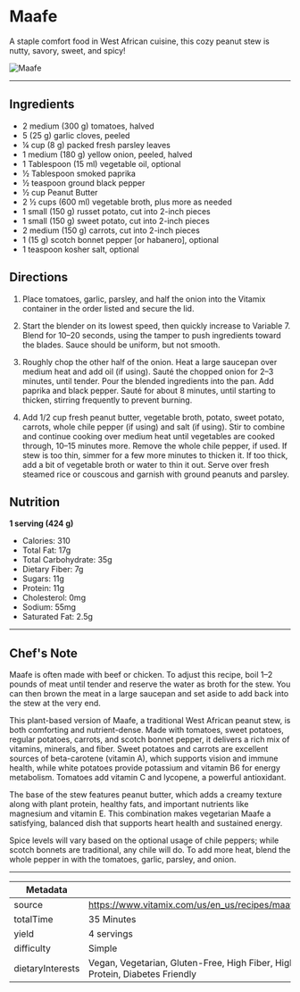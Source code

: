 # Maafe

A staple comfort food in West African cuisine, this cozy peanut stew is nutty, savory, sweet, and spicy!

![Maafe](https://www.vitamix.com/content/dam/vitamix/home/recipes/q4-2025/Maafe_470x449.jpg)

---

## Ingredients

- 2 medium (300 g) tomatoes, halved
- 5 (25 g) garlic cloves, peeled
- ¼ cup (8 g) packed fresh parsley leaves
- 1 medium (180 g) yellow onion, peeled, halved
- 1 Tablespoon (15 ml) vegetable oil, optional
- ½ Tablespoon smoked paprika
- ½ teaspoon ground black pepper
- ½ cup Peanut Butter
- 2 ½ cups (600 ml) vegetable broth, plus more as needed
- 1 small (150 g) russet potato, cut into 2-inch pieces
- 1 small (150 g) sweet potato, cut into 2-inch pieces
- 2 medium (150 g) carrots, cut into 2-inch pieces
- 1 (15 g) scotch bonnet pepper [or habanero], optional
- 1 teaspoon kosher salt, optional

## Directions

1. Place tomatoes, garlic, parsley, and half the onion into the Vitamix container in the order listed and secure the lid.

2. Start the blender on its lowest speed, then quickly increase to Variable 7. Blend for 10–20 seconds, using the tamper to push ingredients toward the blades. Sauce should be uniform, but not smooth.

3. Roughly chop the other half of the onion. Heat a large saucepan over medium heat and add oil (if using). Sauté the chopped onion for 2–3 minutes, until tender. Pour the blended ingredients into the pan. Add paprika and black pepper. Sauté for about 8 minutes, until starting to thicken, stirring frequently to prevent burning.

4. Add 1/2 cup fresh peanut butter, vegetable broth, potato, sweet potato, carrots, whole chile pepper (if using) and salt (if using). Stir to combine and continue cooking over medium heat until vegetables are cooked through, 10–15 minutes more. Remove the whole chile pepper, if used. If stew is too thin, simmer for a few more minutes to thicken it. If too thick, add a bit of vegetable broth or water to thin it out. Serve over fresh steamed rice or couscous and garnish with ground peanuts and parsley.

## Nutrition

**1 serving (424 g)**

- Calories: 310
- Total Fat: 17g
- Total Carbohydrate: 35g
- Dietary Fiber: 7g
- Sugars: 11g
- Protein: 11g
- Cholesterol: 0mg
- Sodium: 55mg
- Saturated Fat: 2.5g

---

## Chef's Note

Maafe is often made with beef or chicken. To adjust this recipe, boil 1–2 pounds of meat until tender and reserve the water as broth for the stew. You can then brown the meat in a large saucepan and set aside to add back into the stew at the very end.

This plant-based version of Maafe, a traditional West African peanut stew, is both comforting and nutrient-dense. Made with tomatoes, sweet potatoes, regular potatoes, carrots, and scotch bonnet pepper, it delivers a rich mix of vitamins, minerals, and fiber. Sweet potatoes and carrots are excellent sources of beta-carotene (vitamin A), which supports vision and immune health, while white potatoes provide potassium and vitamin B6 for energy metabolism. Tomatoes add vitamin C and lycopene, a powerful antioxidant.

The base of the stew features peanut butter, which adds a creamy texture along with plant protein, healthy fats, and important nutrients like magnesium and vitamin E. This combination makes vegetarian Maafe a satisfying, balanced dish that supports heart health and sustained energy.

Spice levels will vary based on the optional usage of chile peppers; while scotch bonnets are traditional, any chile will do. To add more heat, blend the whole pepper in with the tomatoes, garlic, parsley, and onion.

---

| Metadata |  |
| --- | --- |
| source | https://www.vitamix.com/us/en_us/recipes/maafe |
| totalTime | 35 Minutes |
| yield | 4 servings |
| difficulty | Simple |
| dietaryInterests | Vegan, Vegetarian, Gluten-Free, High Fiber, High Protein, Diabetes Friendly |
